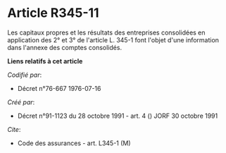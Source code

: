 # Article R345-11

Les capitaux propres et les résultats des entreprises consolidées en application des 2° et 3° de l'article L. 345-1 font
l'objet d'une information dans l'annexe des comptes consolidés.

**Liens relatifs à cet article**

_Codifié par_:

  - Décret n°76-667 1976-07-16

_Créé par_:

  - Décret n°91-1123 du 28 octobre 1991 - art. 4 () JORF 30 octobre 1991

_Cite_:

  - Code des assurances - art. L345-1 (M)
